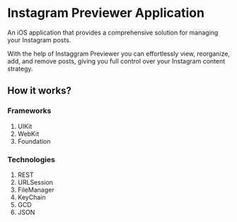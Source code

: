 # Instagram Previewer Application
An iOS application that provides a comprehensive solution for managing your Instagram posts. 

With the help of Instaggram Previewer you can effortlessly view, reorganize, add, and remove posts, giving you full control over your Instagram content strategy.

## How it works?




### Frameworks
1. UIKit
2. WebKit
3. Foundation

### Technologies
1. REST
2. URLSession
3. FileManager
4. KeyChain
5. GCD
6. JSON

